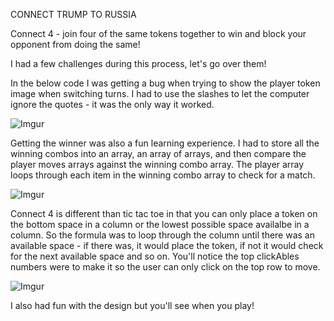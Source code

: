 CONNECT TRUMP TO RUSSIA

Connect 4 - join four of the same tokens together to win and block your opponent from doing the same! 

I had a few challenges during this process, let's go over them! 

In the below code I was getting a bug when trying to show the player token image when switching turns. I had to use the slashes to let the computer ignore the quotes - it was the only way it worked. 

![Imgur](https://i.imgur.com/0I1Lq1C.png)

Getting the winner was also a fun learning experience. I had to store all the winning combos into an array, an array of arrays, and then compare the player moves arrays against the winning combo array. The player array loops through each item in the winning combo array to check for a match.

![Imgur](https://i.imgur.com/XtvK8y9.png)

Connect 4 is different than tic tac toe in that you can only place a token on the bottom space in a column or the lowest possible space availalbe in a column. So the formula was to loop through the column until there was an available space - if there was, it would place the token, if not it would check for the next available space and so on. You'll notice the top clickAbles numbers were to make it so the user can only click on the top row to move. 

![Imgur](https://i.imgur.com/HpnORPp.png)

I also had fun with the design but you'll see when you play! 
